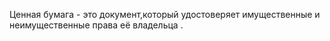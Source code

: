 Ценная бумага - это документ,который удостоверяет имущественные и неимущественные права её владельца .